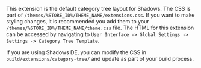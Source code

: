 This extension is the default category tree layout for Shadows. The CSS is part of `/themes/%STORE_ID%/THEME_NAME/extensions.css`. If you want to make styling changes, it is recommended you add them to your `/themes/%STORE_ID%/THEME_NAME/theme.css` file. The HTML for this extension can be accessed by navigating to `User Interface -> Global Settings -> Settings -> Category Tree Template`.

If you are using Shadows DE, you can modify the CSS in `build/extensions/category-tree/` and update as part of your build process.

